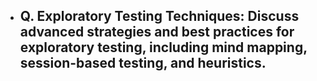 - ## Q. Exploratory Testing Techniques: Discuss advanced strategies and best practices for exploratory testing, including mind mapping, session-based testing, and heuristics.

